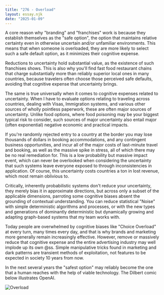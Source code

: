 ```yaml
---
title: "276 - Overload"
layout: essay.njk
date: "2025-01-09"
---
```


A core reason why "branding" and "franchises" work is because they establish themselves as the "safe option", the option that maintains relative certainty even in otherwise uncertain and/or unfamiliar environments. This means that when someone is overloaded, they are more likely to select such a safe default option, as it minimizes their cognitive expense.

Reductions to uncertainty hold substantial value, as the existence of such franchises shows. This is also why you'll find fast food restaurant chains that charge substantially more than reliably superior local ones in many countries, because travelers often choose those perceived safe defaults, avoiding that cognitive expense that uncertainty brings.

The same is true universally when it comes to cognitive expenses related to uncertainty. When I have to evaluate options relating to traveling across countries, dealing with Visas, Immigration systems, and various other sources of wholly pointless paperwork, these are often major sources of uncertainty. Unlike food options, where food poisoning may be your biggest typical risk to consider, such sources of major uncertainty also entail major (often exponential) negative economic and practical impacts.

If you're randomly rejected entry to a country at the border you may lose thousands of dollars in booking accommodations, and any contingent business opportunities, and incur all of the major costs of last-minute travel and booking, as well as the massive spike in stress, all of which there may be no real remediation for. This is a low probability but massive impact event, which can never be overlooked when considering the uncertainty that such systems leave everyone exposed to through inconsistencies in application. Of course, this uncertainty costs countries a ton in lost revenue, which most remain oblivious to.

Critically, inherently probabilistic systems don't reduce your uncertainty, they merely bias it in approximate directions, but across only a subset of the applicable dimensions, parroting some cognitive biases absent the grounding of contextual understanding. You can reduce statistical "Noise" with simple deterministic algorithms and processes, or with the new types and generations of dominantly deterministic but dynamically growing and adapting graph-based systems that my team works with. 

Today people are overwhelmed by cognitive biases like "Choice Overload" at every turn, many times every day, and that is why brands and marketing more generally remain increasingly effective. However, remove or massively reduce that cognitive expense and the entire advertising industry may well implode up its own @ss. Simple manipulative tricks found in marketing and dark patterns are transient methods of exploitation, not features to be expected in society 10 years from now.

In the next several years the "safest option" may reliably become the one that a human reaches with the help of viable technology. The Dilbert comic below illustrates OpenAI.

![Overload](https://media.licdn.com/dms/image/v2/D5622AQH7KlvDJLWq1g/feedshare-shrink_800/B56ZRJAMMdGsAo-/0/1736391574890?e=1739404800&v=beta&t=cMSbZvG4ywjx5rzFOZXYGKiMVgJBh6jNvrzgEr1WjGk)